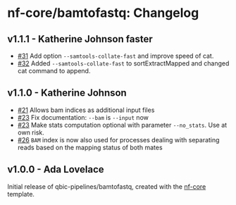 # nf-core/bamtofastq: Changelog

## v1.1.1 - Katherine Johnson faster

- [#31](https://github.com/qbic-pipelines/bamtofastq/pull/31) Add option `--samtools-collate-fast` and improve speed of cat.
- [#32](https://github.com/qbic-pipelines/bamtofastq/pull/32) Added `--samtools-collate-fast` to sortExtractMapped and changed cat command to append.

## v1.1.0 -  Katherine Johnson

- [#21](https://github.com/qbic-pipelines/bamtofastq/21) Allows bam indices as additional input files
- [#23](https://github.com/qbic-pipelines/bamtofastq/23) Fix documentation: `--bam` is `--input` now
- [#23](https://github.com/qbic-pipelines/bamtofastq/23) Make stats computation optional with parameter `--no_stats`. Use at own risk.
- [#26](https://github.com/qbic-pipelines/bamtofastq/26) `BAM` index is now also used for processes dealing with separating reads based on the mapping status of both mates

## v1.0.0 - Ada Lovelace

Initial release of qbic-pipelines/bamtofastq, created with the [nf-core](http://nf-co.re/) template.
